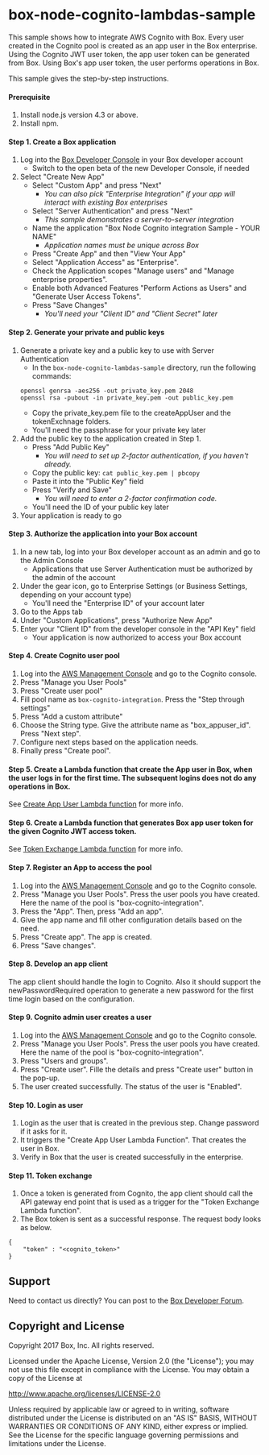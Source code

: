 # box-node-cognito-lambdas-sample

This sample shows how to integrate AWS Cognito with Box. Every user created in the Cognito pool is created as an app user in the Box enterprise.
Using the Cognito JWT user token, the app user token can be generated from Box. Using Box's app user token, the user performs operations in Box.

This sample gives the step-by-step instructions.

#### Prerequisite
1. Install node.js version 4.3 or above.
2. Install npm.

#### Step 1. Create a Box application
1. Log into the [Box Developer Console](https://developers.box.com) in your Box developer account
    * Switch to the open beta of the new Developer Console, if needed
2. Select "Create New App"
    * Select "Custom App" and press "Next"
        * *You can also pick "Enterprise Integration" if your app will interact with existing Box enterprises*
    * Select "Server Authentication" and press "Next"
        * *This sample demonstrates a server-to-server integration*
    * Name the application "Box Node Cognito integration Sample - YOUR NAME"
        * *Application names must be unique across Box*
    * Press "Create App" and then "View Your App"
    * Select "Application Access" as "Enterprise".
    * Check the Application scopes "Manage users" and "Manage enterprise properties".
    * Enable both Advanced Features "Perform Actions as Users" and "Generate User Access Tokens".
    * Press "Save Changes"
        * *You'll need your "Client ID" and "Client Secret" later*

#### Step 2. Generate your private and public keys
1. Generate a private key and a public key to use with Server Authentication
    * In the `box-node-cognito-lambdas-sample` directory, run the following commands:
    ```
    openssl genrsa -aes256 -out private_key.pem 2048
    openssl rsa -pubout -in private_key.pem -out public_key.pem
    ```
    * Copy the private_key.pem file to the createAppUser and the tokenExchnage folders.  
    * You'll need the passphrase for your private key later
2. Add the public key to the application created in Step 1.
    * Press "Add Public Key"
        * *You will need to set up 2-factor authentication, if you haven't already.*
    * Copy the public key: `cat public_key.pem | pbcopy`
    * Paste it into the "Public Key" field
    * Press "Verify and Save"
        * *You will need to enter a 2-factor confirmation code.*
    * You'll need the ID of your public key later
3. Your application is ready to go

#### Step 3. Authorize the application into your Box account
1. In a new tab, log into your Box developer account as an admin and go to the Admin Console
    * Applications that use Server Authentication must be authorized by the admin of the account
2. Under the gear icon, go to Enterprise Settings (or Business Settings, depending on your account type)
    * You'll need the "Enterprise ID" of your account later
3. Go to the Apps tab
3. Under "Custom Applications", press "Authorize New App"
4. Enter your "Client ID" from the developer console in the "API Key" field
    * Your application is now authorized to access your Box account

#### Step 4. Create Cognito user pool
1. Log into the [AWS Management Console](https://aws.amazon.com/console) and go to the Cognito console.
2. Press "Manage you User Pools"
3. Press "Create user pool"
4. Fill pool name as `box-cognito-integration`. Press the "Step through settings"
5. Press "Add a custom attribute"
6. Choose the String type. Give the attribute name as "box_appuser_id". Press "Next step".
7. Configure next steps based on the application needs.
8. Finally press "Create pool".

#### Step 5. Create a Lambda function that create the App user in Box, when the user logs in for the first time. The subsequent logins does not do any operations in Box.
See [Create App User Lambda function](https://github.com/box/samples/tree/cognito_integration/box-node-cognito-lambdas-sample/createAppUser) for more info.

#### Step 6. Create a Lambda function that generates Box app user token for the given Cognito JWT access token.
See [Token Exchange Lambda function](https://github.com/box/samples/tree/cognito_integration/box-node-cognito-lambdas-sample/tokenExchange) for more info.

#### Step 7. Register an App to access the pool
1. Log into the [AWS Management Console](https://aws.amazon.com/console) and go to the Cognito console.
2. Press "Manage you User Pools". Press the user pools you have created. Here the name of the pool is "box-cognito-integration".
3. Press the "App". Then, press "Add an app".
4. Give the app name and fill other configuration details based on the need.
5. Press "Create app". The app is created. 
6. Press "Save changes".

#### Step 8. Develop an app client
The app client should handle the login to Cognito.
Also it should support the newPasswordRequired operation to generate a new password for the first time login based on the configuration.

#### Step 9. Cognito admin user creates a user
1. Log into the [AWS Management Console](https://aws.amazon.com/console) and go to the Cognito console.
2. Press "Manage you User Pools". Press the user pools you have created. Here the name of the pool is "box-cognito-integration".
3. Press "Users and groups".
4. Press "Create user". Fille the details and press "Create user" button in the pop-up.
5. The user created successfully. The status of the user is "Enabled".

#### Step 10. Login as user
1. Login as the user that is created in the previous step. Change password if it asks for it.
2. It triggers the "Create App User Lambda Function". That creates the user in Box.
3. Verify in Box that the user is created successfully in the enterprise.

#### Step 11. Token exchange
1. Once a token is generated from Cognito, the app client should call the API gateway end point that is used as a trigger for the "Token Exchange Lambda function".
2. The Box token is sent as a successful response. The request body looks as below.
```
{
    "token" : "<cognito_token>"
}
```

Support
-------

Need to contact us directly? You can post to the
[Box Developer Forum](https://community.box.com/t5/Developer-Forum/bd-p/DeveloperForum).

Copyright and License
---------------------

Copyright 2017 Box, Inc. All rights reserved.

Licensed under the Apache License, Version 2.0 (the "License");
you may not use this file except in compliance with the License.
You may obtain a copy of the License at

   http://www.apache.org/licenses/LICENSE-2.0

Unless required by applicable law or agreed to in writing, software
distributed under the License is distributed on an "AS IS" BASIS,
WITHOUT WARRANTIES OR CONDITIONS OF ANY KIND, either express or implied.
See the License for the specific language governing permissions and
limitations under the License.
